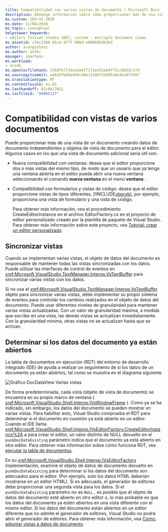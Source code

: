 ```yaml
---
title: Compatibilidad con varias vistas de documento | Microsoft Docs
description: Obtenga información sobre cómo proporcionar más de una vista de un documento mediante el uso de datos de documento independientes y objetos de vista de documento para el editor personalizado en el SDK de Visual Studio.
ms.custom: SEO-VS-2020
ms.date: 11/04/2016
ms.topic: conceptual
helpviewer_keywords:
- editors [Visual Studio SDK], custom - multiple document views
ms.assetid: c7ec2366-91c4-477f-908d-e89068bdb3e3
author: acangialosi
ms.author: anthc
manager: jmartens
ms.workload:
- vssdk
ms.openlocfilehash: 5360f67714e1da4f7372ee51eb4f75cc8835c1fd
ms.sourcegitcommit: ae6d47b09a439cd0e13180f5e89510e3e347fd47
ms.translationtype: MT
ms.contentlocale: es-ES
ms.lasthandoff: 02/08/2021
ms.locfileid: "99965127"
---
```

# <a name="supporting-multiple-document-views"></a>Compatibilidad con vistas de varios documentos
Puede proporcionar más de una vista de un documento creando datos de documento independientes y objetos de vista de documento para el editor. Algunos casos en los que una vista de documento adicional sería útil son:

- Nueva compatibilidad con ventanas: desea que el editor proporcione dos o más vistas del mismo tipo, de modo que un usuario que ya tenga una ventana abierta en el editor pueda abrir una nueva ventana seleccionando el comando **nueva ventana** en el menú **ventana** .

- Compatibilidad con formularios y vistas de código: desea que el editor proporcione vistas de tipos diferentes. [!INCLUDE[vbprvb](../code-quality/includes/vbprvb_md.md)], por ejemplo, proporciona una vista de formulario y una vista de código.

  Para obtener más información, vea el procedimiento CreateEditorInstance en el archivo EditorFactory.cs en el proyecto de editor personalizado creado por la plantilla de paquete de Visual Studio. Para obtener más información sobre este proyecto, vea [Tutorial: crear un editor personalizado](../extensibility/walkthrough-creating-a-custom-editor.md).

## <a name="synchronizing-views"></a>Sincronizar vistas
 Cuando se implementan varias vistas, el objeto de datos del documento es responsable de mantener todas las vistas sincronizadas con los datos. Puede utilizar las interfaces de control de eventos en <xref:Microsoft.VisualStudio.TextManager.Interop.VsTextBuffer> para sincronizar varias vistas con los datos.

 Si no usa el <xref:Microsoft.VisualStudio.TextManager.Interop.VsTextBuffer> objeto para sincronizar varias vistas, debe implementar su propio sistema de eventos para controlar los cambios realizados en el objeto de datos del documento. Puede usar diferentes niveles de granularidad para mantener varias vistas actualizadas. Con un valor de granularidad máxima, a medida que escribe en una vista, las demás vistas se actualizan inmediatamente. Con la granularidad mínima, otras vistas no se actualizan hasta que se activan.

## <a name="determining-whether-document-data-is-already-open"></a>Determinar si los datos del documento ya están abiertos
 La tabla de documentos en ejecución (RDT) del entorno de desarrollo integrado (IDE) de ayuda a realizar un seguimiento de si los datos de un documento ya están abiertos, tal como se muestra en el diagrama siguiente.

 ![Gráfico DocDataView](../extensibility/media/docdataview.gif "Docdataview") Varias vistas

 De forma predeterminada, cada vista (objeto de vista de documento) se encuentra en su propio marco de ventana ( <xref:Microsoft.VisualStudio.Shell.Interop.IVsWindowFrame> ). Como ya se ha indicado, sin embargo, los datos del documento se pueden mostrar en varias vistas. Para habilitar esto, Visual Studio comprueba el RDT para determinar si el documento en cuestión ya está abierto en un editor. Cuando el IDE llama <xref:Microsoft.VisualStudio.Shell.Interop.IVsEditorFactory.CreateEditorInstance%2A> a para crear el editor, un valor distinto de NULL devuelto en el `punkDocDataExisting` parámetro indica que el documento ya está abierto en otro editor. Para obtener más información sobre cómo funciona RDT, vea [ejecutar la tabla de documentos](../extensibility/internals/running-document-table.md).

 En su <xref:Microsoft.VisualStudio.Shell.Interop.IVsEditorFactory> implementación, examine el objeto de datos de documento devuelto en `punkDocDataExisting` para determinar si los datos del documento son adecuados para el editor. (Por ejemplo, solo los datos HTML deberían mostrarse en un editor HTML). Si es adecuado, el generador de editores debe proporcionar una segunda vista para los datos. Si el `punkDocDataExisting` parámetro no es `NULL` , es posible que el objeto de datos del documento esté abierto en otro editor o, lo más probable es que los datos del documento ya estén abiertos en una vista diferente con el mismo editor. Si los datos del documento están abiertos en un editor diferente que no admite el generador de editores, Visual Studio no podrá abrir el generador de editores. Para obtener más información, vea [Cómo: adjuntar vistas a datos de documento](../extensibility/how-to-attach-views-to-document-data.md).
